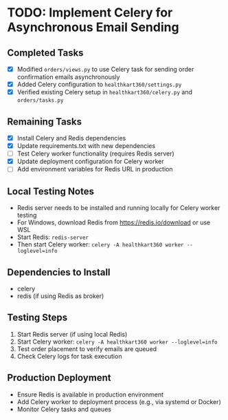 # TODO: Implement Celery for Asynchronous Email Sending

## Completed Tasks
- [x] Modified `orders/views.py` to use Celery task for sending order confirmation emails asynchronously
- [x] Added Celery configuration to `healthkart360/settings.py`
- [x] Verified existing Celery setup in `healthkart360/celery.py` and `orders/tasks.py`

## Remaining Tasks
- [x] Install Celery and Redis dependencies
- [x] Update requirements.txt with new dependencies
- [ ] Test Celery worker functionality (requires Redis server)
- [x] Update deployment configuration for Celery worker
- [ ] Add environment variables for Redis URL in production

## Local Testing Notes
- Redis server needs to be installed and running locally for Celery worker testing
- For Windows, download Redis from https://redis.io/download or use WSL
- Start Redis: `redis-server`
- Then start Celery worker: `celery -A healthkart360 worker --loglevel=info`

## Dependencies to Install
- celery
- redis (if using Redis as broker)

## Testing Steps
1. Start Redis server (if using local Redis)
2. Start Celery worker: `celery -A healthkart360 worker --loglevel=info`
3. Test order placement to verify emails are queued
4. Check Celery logs for task execution

## Production Deployment
- Ensure Redis is available in production environment
- Add Celery worker to deployment process (e.g., via systemd or Docker)
- Monitor Celery tasks and queues
